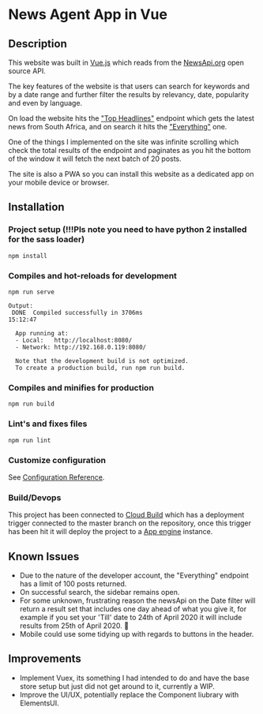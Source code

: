 # News Agent App in Vue
## Description

This website was built in [Vue.js](https://vuejs.org/) which reads from the [NewsApi.org](https://newsapi.org/) open source API.

The key features of the website is that users can search for keywords and by a date range and further filter the results by relevancy, date, popularity and even by language.

On load the website hits the ["Top Headlines"](https://newsapi.org/docs/endpoints/top-headlines) endpoint which gets the latest news from South Africa, and on search it hits the ["Everything"](https://newsapi.org/docs/endpoints/everything) one.

One of the things I implemented on the site was infinite scrolling which check the total results of the endpoint and paginates as you hit the bottom of the window it will fetch the next batch of 20 posts.

The site is also a PWA so you can install this website as a dedicated app on your mobile device or browser.

## Installation

### Project setup (!!!Pls note you need to have python 2 installed for the sass loader)
```
npm install
```

### Compiles and hot-reloads for development
```
npm run serve

Output:
 DONE  Compiled successfully in 3706ms                                                                                                                                                        15:12:47

  App running at:
  - Local:   http://localhost:8080/
  - Network: http://192.168.0.119:8080/

  Note that the development build is not optimized.
  To create a production build, run npm run build.
```

### Compiles and minifies for production
```
npm run build
```

### Lint's and fixes files
```
npm run lint
```
### Customize configuration
See [Configuration Reference](https://cli.vuejs.org/config/).

### Build/Devops 
This project has been connected to [Cloud Build](https://cloud.google.com/cloud-build) which has a deployment trigger connected to the master branch on the repository, once this trigger has been hit it will deploy the project to a [App engine](https://cloud.google.com/appengine) instance.

## Known Issues

* Due to the nature of the developer account, the "Everything" endpoint has a limit of 100 posts returned.
* On successful search, the sidebar remains open.
* For some unknown, frustrating reason the newsApi on the Date filter will return a result set that includes one day ahead of what you give it, for example if you set your 'Till' date to 24th of April 2020 it will include results from 25th of April 2020. 🤷
* Mobile could use some tidying up with regards to buttons in the header. 

## Improvements
* Implement Vuex, its something I had intended to do and have the base store setup but just did not get around to it, currently a WIP.
* Improve the UI/UX, potentially replace the Component liubrary with ElementsUI.
